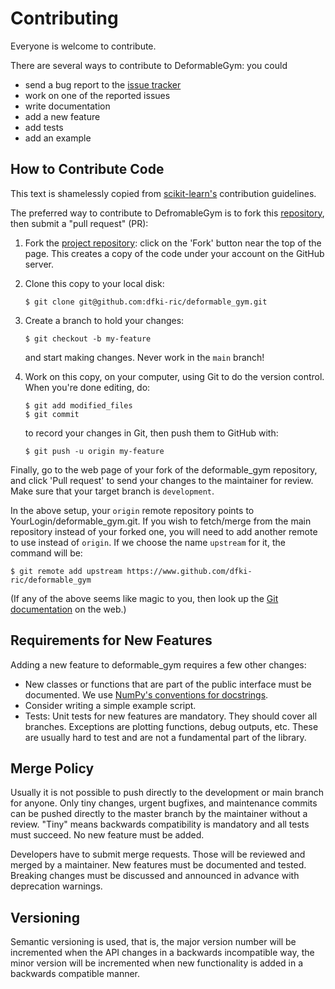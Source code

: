 # Contributing

Everyone is welcome to contribute.

There are several ways to contribute to DeformableGym: you could

* send a bug report to the
  [issue tracker](https://www.github.com/dfki-ric/deformable_gym)
* work on one of the reported issues
* write documentation
* add a new feature
* add tests
* add an example

## How to Contribute Code

This text is shamelessly copied from
[scikit-learn's](https://scikit-learn.org/stable/developers/contributing.html)
contribution guidelines.

The preferred way to contribute to DefromableGym is to fork this
[repository](https://www.github.com/dfki-ric/deformable_gym),
then submit a "pull request" (PR):

1. Fork the [project repository](https://www.github.com/dfki-ric/deformable_gym):
   click on the 'Fork' button near the top of the page. This creates a copy of
   the code under your account on the GitHub server.

2. Clone this copy to your local disk:

       $ git clone git@github.com:dfki-ric/deformable_gym.git

3. Create a branch to hold your changes:

       $ git checkout -b my-feature

   and start making changes. Never work in the `main` branch!

4. Work on this copy, on your computer, using Git to do the version
   control. When you're done editing, do:

       $ git add modified_files
       $ git commit

   to record your changes in Git, then push them to GitHub with:

       $ git push -u origin my-feature

Finally, go to the web page of your fork of the deformable_gym repository,
and click 'Pull request' to send your changes to the maintainer for review.
Make sure that your target branch is `development`.

In the above setup, your `origin` remote repository points to
YourLogin/deformable_gym.git. If you wish to fetch/merge from the main
repository instead of your forked one, you will need to add another remote
to use instead of `origin`. If we choose the name `upstream` for it, the
command will be:

    $ git remote add upstream https://www.github.com/dfki-ric/deformable_gym

(If any of the above seems like magic to you, then look up the
[Git documentation](http://git-scm.com/documentation) on the web.)

## Requirements for New Features

Adding a new feature to deformable_gym requires a few other changes:

* New classes or functions that are part of the public interface must be
  documented. We use [NumPy's conventions for docstrings](https://github.com/numpy/numpy/blob/master/doc/HOWTO_DOCUMENT.rst.txt).
* Consider writing a simple example script.
* Tests: Unit tests for new features are mandatory. They should cover all
  branches. Exceptions are plotting functions, debug outputs, etc. These
  are usually hard to test and are not a fundamental part of the library.

## Merge Policy

Usually it is not possible to push directly to the development or main branch for
anyone. Only tiny changes, urgent bugfixes, and maintenance commits can be
pushed directly to the master branch by the maintainer without a review.
"Tiny" means backwards compatibility is mandatory and all tests must succeed.
No new feature must be added.

Developers have to submit merge requests. Those will be reviewed and merged by
a maintainer. New features must be documented and tested. Breaking changes must
be discussed and announced in advance with deprecation warnings.

## Versioning

Semantic versioning is used, that is, the major version number will be
incremented when the API changes in a backwards incompatible way, the
minor version will be incremented when new functionality is added in a
backwards compatible manner.
